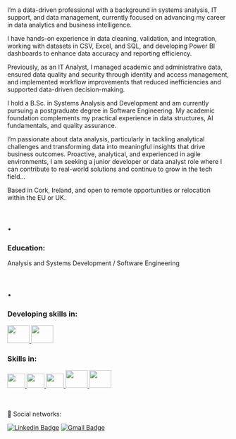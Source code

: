<br>

I’m a data-driven professional with a background in systems analysis, IT support, and data management, currently focused on advancing my career in data analytics and business intelligence.

I have hands-on experience in data cleaning, validation, and integration, working with datasets in CSV, Excel, and SQL, and developing Power BI dashboards to enhance data accuracy and reporting efficiency.

Previously, as an IT Analyst, I managed academic and administrative data, ensured data quality and security through identity and access management, and implemented workflow improvements that reduced inefficiencies and supported data-driven decision-making.

I hold a B.Sc. in Systems Analysis and Development and am currently pursuing a postgraduate degree in Software Engineering. My academic foundation complements my practical experience in data structures, AI fundamentals, and quality assurance.

I’m passionate about data analysis, particularly in tackling analytical challenges and transforming data into meaningful insights that drive business outcomes.
Proactive, analytical, and experienced in agile environments, I am seeking a junior developer or data analyst role where I can contribute to real-world solutions and continue to grow in the tech field...

Based in Cork, Ireland, and open to remote opportunities or relocation within the EU or UK.

# . 

### Education:
Analysis and Systems Development / Software Engineering
# . 
<!--:house_with_garden: living in Cork / Ireland.-->
<!--:books: Currently learning web development.-->

### Developing skills in:

<!--<div style="display: inline_block">
<a href="https://nodejs.org/pt-br/">
  <img height="40" width="50" src="https://cdn.jsdelivr.net/gh/devicons/devicon/icons/nodejs/nodejs-plain-wordmark.svg" />
</a>-->

<div style="display: inline_block">
<a href="https://www.python.org/">
  <img height="40" width="50" src="https://cdn.jsdelivr.net/gh/devicons/devicon@latest/icons/python/python-original-wordmark.svg" />
</a>

<a href="https://powerbi.com">
  <img height="40" width="50" src="https://github.com/microsoft/PowerBI-Icons/blob/main/SVG/Power-BI.svg" />
</a>
<br>



### Skills in:
<div style="display: inline_block">
<a href="https://developer.mozilla.org/en-US/docs/Web/JavaScript">
  <img height="32" width="40" src="https://cdn.jsdelivr.net/gh/devicons/devicon/icons/javascript/javascript-original.svg" />
</a>
<a href="https://developer.mozilla.org/en-US/docs/Web/HTML">
  <img height="32" width="40" src="https://cdn.jsdelivr.net/gh/devicons/devicon/icons/html5/html5-plain-wordmark.svg" />
</a>
<a href="https://developer.mozilla.org/en-US/docs/Web/CSS">
  <img height="32" width="40" src="https://cdn.jsdelivr.net/gh/devicons/devicon/icons/css3/css3-plain-wordmark.svg" />
</a>
  <a href="https://git-scm.com/">
  <img height="40" width="50" src="https://cdn.jsdelivr.net/gh/devicons/devicon@latest/icons/git/git-plain-wordmark.svg" />
</a>
  <a href="https://www.microsoft.com/en-ie/sql-server">
  <img height="40" width="50" src="https://cdn.jsdelivr.net/gh/devicons/devicon@latest/icons/microsoftsqlserver/microsoftsqlserver-plain-wordmark.svg" />
</a>
</div>
  

<br>
<br>

:envelope_with_arrow: Social networks: <p>
[![Linkedin Badge](https://img.shields.io/badge/-LinkedIn-blue?style=flat-square&logo=Linkedin&logoColor=white&link=https://www.linkedin.com/in/edsonvferreira/)](https://www.linkedin.com/in/edsonraines/) 
[![Gmail Badge](https://img.shields.io/badge/-Gmail-FF0000?style=flat-square&labelColor=FF0000&logo=gmail&logoColor=white&link=mailto:edson.vferreira90@gmail.com)](mailto:edson.raines@gmail.com) 
</p>

